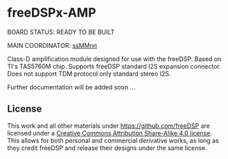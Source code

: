 # freeDSPx-AMP

BOARD STATUS: READY TO BE BUILT

MAIN COORDINATOR: [ssMMnn](https://github.com/ssMMnn)

Class-D amplification module designed for use with the freeDSP. Based on TI's TAS5760M chip. Supports freeDSP standard I2S expansion connector. Does not support TDM protocol only standard stereo I2S.

Further documentation will be added soon ...

## License

This work and all other materials under https://github.com/freeDSP are licensed under a <a rel="license" href="http://creativecommons.org/licenses/by-sa/4.0/legalcode">Creative Commons Attribution Share-Alike 4.0 license</a>. This allows for both personal and commercial derivative works, as long as they credit freeDSP and release their designs under the same license.
